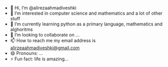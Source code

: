 - 👋 Hi, I’m @alirezaahmadiveshki
- 👀 I’m interested in computer science and mathematics and a lot of other stuff
- 🌱 I’m currently learning python as a primary language, mathematics and alghoritms
- 💞️ I’m looking to collaborate on ...
- 📫 How to reach me my email address is alirzeaahmadiveshki@gmail.com
- 😄 Pronouns: ...
- ⚡ Fun fact: life is amazing...

<!---
alirezaahmadiveshki/alirezaahmadiveshki is a ✨ special ✨ repository because its `README.md` (this file) appears on your GitHub profile.
You can click the Preview link to take a look at your changes.
--->
